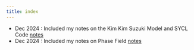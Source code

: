 ```yaml
---
title: index
---
```



- Dec 2024 : Included my notes on the Kim Kim Suzuki Model and SYCL Code [notes](notes/pfm_kks.html)
- Dec 2024 : Included my notes on Phase Field [notes](notes/pfm_intro.html)